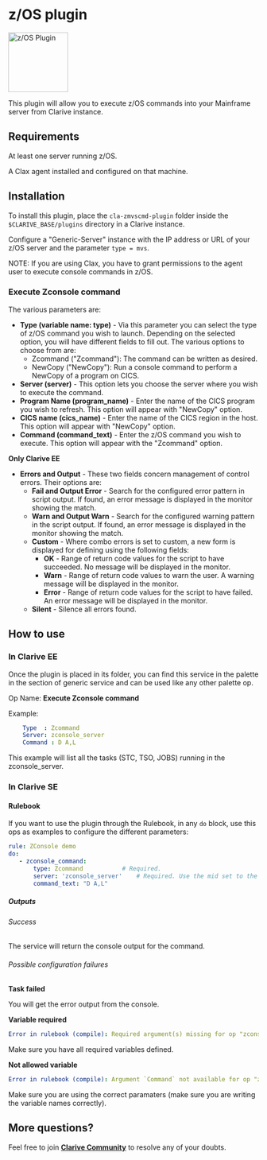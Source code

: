 # z/OS plugin

<img src="https://cdn.rawgit.com/clarive/cla-zmvscmd-plugin/master/public/icon/zmvscmd-service.svg?sanitize=true" alt="z/OS Plugin" title="z/OS Plugin" width="120" height="120">

This plugin will allow you to execute z/OS commands into your Mainframe server from Clarive instance.

## Requirements

At least one server running z/OS.

A Clax agent installed and configured on that machine.

## Installation

To install this plugin, place the `cla-zmvscmd-plugin` folder inside the `$CLARIVE_BASE/plugins` directory in a Clarive
instance.

Configure a "Generic-Server" instance with the IP address or URL of your z/OS server and  the parameter
`type = mvs`.

NOTE: If you are using Clax, you have to grant permissions to the agent user to execute console commands in z/OS.

### Execute Zconsole command

The various parameters are:

- **Type (variable name: type)** - Via this parameter you can select the type of z/OS command you wish to launch. Depending on the selected
  option, you will have different fields to fill out. The various options to choose from are:
    - Zcommand ("Zcommand"): The command can be written as desired.  
    - NewCopy ("NewCopy"):  Run a console command to perform a NewCopy of a program on CICS.
- **Server (server)** -  This option lets you choose the server where you wish to execute the command.
- **Program Name (program_name)** - Enter the name of the CICS program you wish to refresh. This option will appear with "NewCopy"
  option.
- **CICS name (cics_name)** - Enter the name of the CICS region in the host. This option will appear with "NewCopy" option.
- **Command (command_text)** - Enter the z/OS command you wish to execute. This option will appear with the "Zcommand" option.

**Only Clarive EE**

- **Errors and Output** - These two fields concern management of control errors. Their options are:
   - **Fail and Output Error** - Search for the configured error pattern in script output. If found, an error message is
     displayed in the monitor showing the match.
   - **Warn and Output Warn** - Search for the configured warning pattern in the script output. If found, an error
     message is displayed in the monitor showing the match.
   - **Custom** - Where combo errors is set to custom, a new form is displayed for defining using the following fields:
      - **OK** - Range of return code values for the script to have succeeded. No message will be displayed in the
        monitor.
      - **Warn** - Range of return code values to warn the user. A warning message will be displayed in the monitor.
      - **Error** - Range of return code values for the script to have failed. An error message will be displayed in the
        monitor.
   - **Silent** - Silence all errors found.

## How to use

### In Clarive EE

Once the plugin is placed in its folder, you can find this service in the palette in the section of generic service and can be used like any other palette op.

Op Name: **Execute Zconsole command**

Example:

```yaml
    Type  : Zcommand
    Server: zconsole_server
    Command : D A,L
``` 

This example will list all the tasks (STC, TSO, JOBS) running in the zconsole_server.

### In Clarive SE

#### Rulebook

If you want to use the plugin through the Rulebook, in any `do` block, use this ops as examples to configure the different parameters:

```yaml
rule: ZConsole demo
do:
   - zconsole_command:
       type: Zcommand			# Required.
       server: 'zconsole_server'	# Required. Use the mid set to the resource you created
       command_text: "D A,L"  
```

##### Outputs

###### Success

The service will return the console output for the command.

###### Possible configuration failures

**Task failed**

You will get the error output from the console.

**Variable required**

```yaml
Error in rulebook (compile): Required argument(s) missing for op "zconsole_command": "command"
```

Make sure you have all required variables defined.

**Not allowed variable**

```yaml
Error in rulebook (compile): Argument `Command` not available for op "zconsole_command"
```

Make sure you are using the correct paramaters (make sure you are writing the variable names correctly).

## More questions?

Feel free to join **[Clarive Community](https://community.clarive.com/)** to resolve any of your doubts.